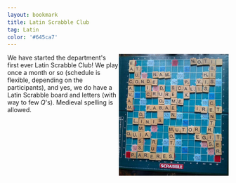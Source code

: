 ```yaml
---
layout: bookmark
title: Latin Scrabble Club
tag: Latin
color: '#645ca7'
---
```


<img class="img-single" align="right" src="/public/img/scrabble.jpg" width="250"> We have started the department's first ever Latin Scrabble Club! We play once a month or so (schedule is flexible, depending on the participants), and yes, we do have a Latin Scrabble board and letters (with way to few *Q*'s). Medieval spelling is allowed.
